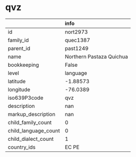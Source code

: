 # qvz
|                      | info                     |
|:---------------------|:-------------------------|
| id                   | nort2973                 |
| family_id            | quec1387                 |
| parent_id            | past1249                 |
| name                 | Northern Pastaza Quichua |
| bookkeeping          | False                    |
| level                | language                 |
| latitude             | -1.88573                 |
| longitude            | -76.0389                 |
| iso639P3code         | qvz                      |
| description          | nan                      |
| markup_description   | nan                      |
| child_family_count   | 0                        |
| child_language_count | 0                        |
| child_dialect_count  | 1                        |
| country_ids          | EC PE                    |